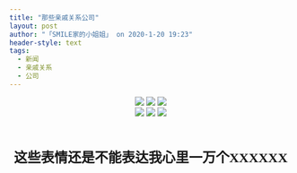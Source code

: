 ```yaml
---
title: "那些亲戚关系公司"
layout: post
author: "「SMILE家的小姐姐」 on 2020-1-20 19:23"
header-style: text
tags:
  - 新闻
  - 亲戚关系
  - 公司
---
```


<head></head>
<body>
 <div align="center"> 
  <img src="https://bbs.boniu123.cc/static/image/smiley/3tuzki_emoticons/tuzki_015.gif" smilieid="390"> 
  <img src="https://bbs.boniu123.cc/static/image/smiley/3tuzki_emoticons/tuzki_015.gif" smilieid="390"> 
  <img src="https://bbs.boniu123.cc/static/image/smiley/3tuzki_emoticons/tuzki_015.gif" smilieid="390"> 
 </div> 
 <div align="center"> 
  <img src="https://bbs.boniu123.cc/static/image/smiley/3tuzki_emoticons/tuzki_015.gif" smilieid="390"> 
  <img src="https://bbs.boniu123.cc/static/image/smiley/3tuzki_emoticons/tuzki_015.gif" smilieid="390"> 
  <img src="https://bbs.boniu123.cc/static/image/smiley/3tuzki_emoticons/tuzki_015.gif" smilieid="390"> 
 </div>
 <br> 
 <br> 
 <br> 
 <div align="center"> 
  <strong><font face="微软雅黑"><font size="5">这些表情还是不能表达我心里一万个XXXXXX</font></font></strong> 
 </div>
 <br>
</body>


